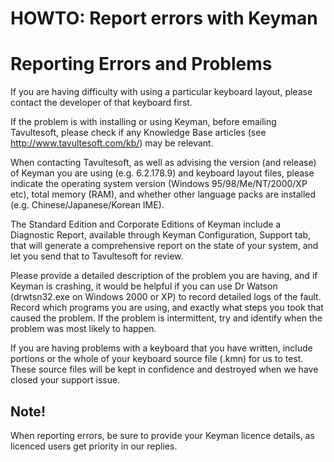 # HOWTO: Report errors with Keyman

<h1>Reporting Errors and Problems</h1><p>
If you are having difficulty with using a particular keyboard layout, please contact the developer of that keyboard first.
</p><p>
If the problem is with installing or using Keyman, before emailing Tavultesoft, please check if any Knowledge Base articles
(see <a href="http://www.tavultesoft.com/kb/">http://www.tavultesoft.com/kb/</a>)
may be relevant.

</p><p>
When contacting Tavultesoft, as well as advising the version (and release) of Keyman 
you are using (e.g. 6.2.178.9) and keyboard layout files, please indicate the operating 
system version (Windows 95/98/Me/NT/2000/XP etc), total memory (RAM), and whether
other language packs are installed (e.g. Chinese/Japanese/Korean IME).
</p><p>The Standard Edition and Corporate Editions of Keyman include a Diagnostic Report, available through Keyman Configuration, Support tab, that will generate a comprehensive report on the state of your system, and let you send that to Tavultesoft for review.
</p><p>
Please provide a detailed description of the problem you are having, and if Keyman is crashing, it would be helpful if you can use Dr Watson (drwtsn32.exe on Windows 2000 or XP)
to record detailed logs of the fault.  Record which programs you are using, and exactly what steps you took that caused the problem.  If the problem is intermittent, try and identify when the problem was most likely to happen.
</p><p>
If you are having problems with a keyboard that you have written, include portions or the whole of your keyboard source file (.kmn) for us to test.  These source files will 
be kept in confidence and destroyed when we have closed your support issue.
</p>
<h2>Note!</h2><p>
When reporting errors, be sure to provide your Keyman licence details, as licenced users get priority in our replies.
</p>
